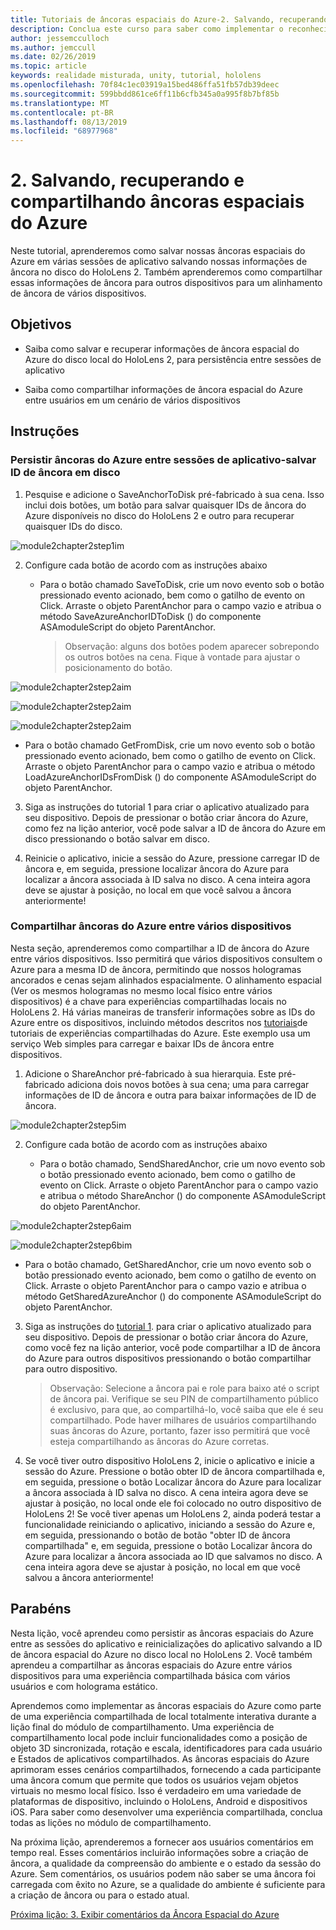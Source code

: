 ```yaml
---
title: Tutoriais de âncoras espaciais do Azure-2. Salvando, recuperando e compartilhando âncoras espaciais do Azure
description: Conclua este curso para saber como implementar o reconhecimento facial do Azure em um aplicativo de realidade misturada.
author: jessemcculloch
ms.author: jemccull
ms.date: 02/26/2019
ms.topic: article
keywords: realidade misturada, unity, tutorial, hololens
ms.openlocfilehash: 70f84c1ec03919a15bed486ffa51fb57db39deec
ms.sourcegitcommit: 599bbdd861ce6ff11b6cfb345a0a995f8b7bf85b
ms.translationtype: MT
ms.contentlocale: pt-BR
ms.lasthandoff: 08/13/2019
ms.locfileid: "68977968"
---
```

# <a name="2-saving-retrieving-and-sharing-azure-spatial-anchors"></a>2. Salvando, recuperando e compartilhando âncoras espaciais do Azure

Neste tutorial, aprenderemos como salvar nossas âncoras espaciais do Azure em várias sessões de aplicativo salvando nossas informações de âncora no disco do HoloLens 2. Também aprenderemos como compartilhar essas informações de âncora para outros dispositivos para um alinhamento de âncora de vários dispositivos.

## <a name="objectives"></a>Objetivos

* Saiba como salvar e recuperar informações de âncora espacial do Azure do disco local do HoloLens 2, para persistência entre sessões de aplicativo

* Saiba como compartilhar informações de âncora espacial do Azure entre usuários em um cenário de vários dispositivos

## <a name="instructions"></a>Instruções

### <a name="persist-azure-anchors-between-app-sessions---save-anchor-id-to-disk"></a>Persistir âncoras do Azure entre sessões de aplicativo-salvar ID de âncora em disco

1. Pesquise e adicione o SaveAnchorToDisk pré-fabricado à sua cena. Isso inclui dois botões, um botão para salvar quaisquer IDs de âncora do Azure disponíveis no disco do HoloLens 2 e outro para recuperar quaisquer IDs do disco.

![module2chapter2step1im](images/module2chapter2step1im.PNG)

2. Configure cada botão de acordo com as instruções abaixo

   - Para o botão chamado SaveToDisk, crie um novo evento sob o botão pressionado evento acionado, bem como o gatilho de evento on Click. Arraste o objeto ParentAnchor para o campo vazio e atribua o método SaveAzureAnchorIDToDisk () do componente ASAmoduleScript do objeto ParentAnchor.
   
     > Observação: alguns dos botões podem aparecer sobrepondo os outros botões na cena. Fique à vontade para ajustar o posicionamento do botão.

![module2chapter2step2aim](images/module2chapter2step2aim.PNG)

![module2chapter2step2aim](images/module2chapter2step2bim.PNG)

![module2chapter2step2aim](images/module2chapter2step2cim.PNG)


   - Para o botão chamado GetFromDisk, crie um novo evento sob o botão pressionado evento acionado, bem como o gatilho de evento on Click. Arraste o objeto ParentAnchor para o campo vazio e atribua o método LoadAzureAnchorIDsFromDisk () do componente ASAmoduleScript do objeto ParentAnchor.

3. Siga as instruções do tutorial 1 para criar o aplicativo atualizado para seu dispositivo. Depois de pressionar o botão criar âncora do Azure, como fez na lição anterior, você pode salvar a ID de âncora do Azure em disco pressionando o botão salvar em disco.

4. Reinicie o aplicativo, inicie a sessão do Azure, pressione carregar ID de âncora e, em seguida, pressione localizar âncora do Azure para localizar a âncora associada à ID salva no disco. A cena inteira agora deve se ajustar à posição, no local em que você salvou a âncora anteriormente!

### <a name="share-azure-anchors-between-multiple-devices"></a>Compartilhar âncoras do Azure entre vários dispositivos

Nesta seção, aprenderemos como compartilhar a ID de âncora do Azure entre vários dispositivos. Isso permitirá que vários dispositivos consultem o Azure para a mesma ID de âncora, permitindo que nossos hologramas ancorados e cenas sejam alinhados espacialmente. O alinhamento espacial (Ver os mesmos hologramas no mesmo local físico entre vários dispositivos) é a chave para experiências compartilhadas locais no HoloLens 2. Há várias maneiras de transferir informações sobre as IDs do Azure entre os dispositivos, incluindo métodos descritos nos [tutoriais](mrlearning-sharing(photon)-ch1.md)de tutoriais de experiências compartilhadas do Azure. Este exemplo usa um serviço Web simples para carregar e baixar IDs de âncora entre dispositivos.

1. Adicione o ShareAnchor pré-fabricado à sua hierarquia. Este pré-fabricado adiciona dois novos botões à sua cena; uma para carregar informações de ID de âncora e outra para baixar informações de ID de âncora. 

![module2chapter2step5im](images/module2chapter2step5im.PNG)

2. Configure cada botão de acordo com as instruções abaixo

   - Para o botão chamado, SendSharedAnchor, crie um novo evento sob o botão pressionado evento acionado, bem como o gatilho de evento on Click. Arraste o objeto ParentAnchor para o campo vazio e atribua o método ShareAnchor () do componente ASAmoduleScript do objeto ParentAnchor.

![module2chapter2step6aim](images/module2chapter2step6aim.PNG)

![module2chapter2step6bim](images/module2chapter2step6bim.PNG)

   - Para o botão chamado, GetSharedAnchor, crie um novo evento sob o botão pressionado evento acionado, bem como o gatilho de evento on Click. Arraste o objeto ParentAnchor para o campo vazio e atribua o método GetSharedAzureAnchor () do componente ASAmoduleScript do objeto ParentAnchor.

3. Siga as instruções do [tutorial 1](mrlearning-base-ch1.md). para criar o aplicativo atualizado para seu dispositivo. Depois de pressionar o botão criar âncora do Azure, como você fez na lição anterior, você pode compartilhar a ID de âncora do Azure para outros dispositivos pressionando o botão compartilhar para outro dispositivo.

   > Observação: Selecione a âncora pai e role para baixo até o script de âncora pai. Verifique se seu PIN de compartilhamento público é exclusivo, para que, ao compartilhá-lo, você saiba que ele é seu compartilhado. Pode haver milhares de usuários compartilhando suas âncoras do Azure, portanto, fazer isso permitirá que você esteja compartilhando as âncoras do Azure corretas.

4. Se você tiver outro dispositivo HoloLens 2, inicie o aplicativo e inicie a sessão do Azure. Pressione o botão obter ID de âncora compartilhada e, em seguida, pressione o botão Localizar âncora do Azure para localizar a âncora associada à ID salva no disco. A cena inteira agora deve se ajustar à posição, no local onde ele foi colocado no outro dispositivo de HoloLens 2! Se você tiver apenas um HoloLens 2, ainda poderá testar a funcionalidade reiniciando o aplicativo, iniciando a sessão do Azure e, em seguida, pressionando o botão de botão "obter ID de âncora compartilhada" e, em seguida, pressione o botão Localizar âncora do Azure para localizar a âncora associada ao ID que salvamos no disco. A cena inteira agora deve se ajustar à posição, no local em que você salvou a âncora anteriormente!

## <a name="congratulations"></a>Parabéns
Nesta lição, você aprendeu como persistir as âncoras espaciais do Azure entre as sessões do aplicativo e reinicializações do aplicativo salvando a ID de âncora espacial do Azure no disco local no HoloLens 2. Você também aprendeu a compartilhar as âncoras espaciais do Azure entre vários dispositivos para uma experiência compartilhada básica com vários usuários e com holograma estático.

Aprendemos como implementar as âncoras espaciais do Azure como parte de uma experiência compartilhada de local totalmente interativa durante a lição final do módulo de compartilhamento. Uma experiência de compartilhamento local pode incluir funcionalidades como a posição de objeto 3D sincronizada, rotação e escala, identificadores para cada usuário e Estados de aplicativos compartilhados. As âncoras espaciais do Azure aprimoram esses cenários compartilhados, fornecendo a cada participante uma âncora comum que permite que todos os usuários vejam objetos virtuais no mesmo local físico. Isso é verdadeiro em uma variedade de plataformas de dispositivo, incluindo o HoloLens, Android e dispositivos iOS. Para saber como desenvolver uma experiência compartilhada, conclua todas as lições no módulo de compartilhamento.

Na próxima lição, aprenderemos a fornecer aos usuários comentários em tempo real. Esses comentários incluirão informações sobre a criação de âncora, a qualidade da compreensão do ambiente e o estado da sessão do Azure. Sem comentários, os usuários podem não saber se uma âncora foi carregada com êxito no Azure, se a qualidade do ambiente é suficiente para a criação de âncora ou para o estado atual.

[Próxima lição: 3. Exibir comentários da Âncora Espacial do Azure](mrlearning-asa-ch3.md)

